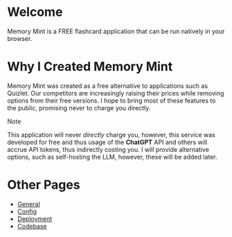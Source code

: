 # Welcome

Memory Mint is a FREE flashcard application that can be run natively in your browser.

# Why I Created Memory Mint

Memory Mint was created as a free alternative to applications such as Quizlet. Our competitors are increasingly raising their 
prices while removing options from their free versions. I hope to bring most of these features to the public, promising never to charge you directly. 


>[!NOTE]
>This application will never _directly_ charge you, however, this service was developed for free and thus usage of the
>__ChatGPT__ API and others will accrue API tokens, thus indirectly costing you. I will provide alternative options, such as 
> self-hosting the LLM, however, these will be added later.

# Other Pages

- [General](general/index.md)
- [Config](config/index.md)
- [Deployment](deployment/index.md)
- [Codebase](codebase/index.md)
